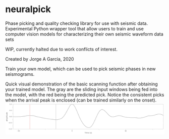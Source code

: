 # neuralpick
Phase picking and quality checking library for use with seismic data. Experimental Python wrapper tool that allow users to train and use computer vision models for characterizing their own seismic waveform data sets


WIP, currently halted due to work conflicts of interest.


Created by Jorge A Garcia, 2020


Train your own model, which can be used to pick seismic phases in new seismograms.


Quick visual demonstration of the basic scanning function after obtaining your trained model. The gray are the sliding input windows being fed into the model, with the red being the predicted pick. Notice the consistent picks when the arrival peak is enclosed (can be trained similarly on the onset).
![Pick scan](https://github.com/JorgeAGR/neuralpick/blob/master/src/movie_arrival_pick.gif)
